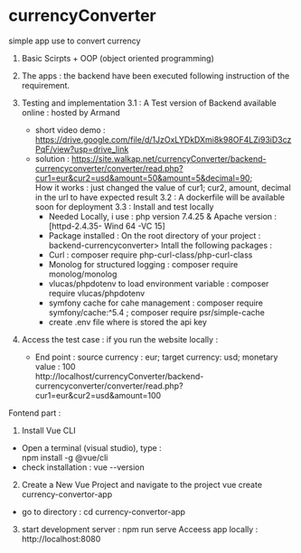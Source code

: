 # currencyConverter
simple app use to convert currency
1) Basic  Scirpts + OOP (object oriented programming) 
2) The apps : the backend have been executed following instruction of the requirement. 
3) Testing and implementation 
    3.1 : A Test version of Backend available online : hosted by Armand 
    - short video demo : https://drive.google.com/file/d/1JzOxLYDkDXmi8k98OF4LZi93iD3czPqF/view?usp=drive_link
    - solution : https://site.walkap.net/currencyConverter/backend-currencyconverter/converter/read.php?cur1=eur&cur2=usd&amount=50&amount=5&decimal=90;  
    How it works : just changed the value of cur1; cur2, amount, decimal in the url to have expected result
    3.2 : A dockerfile will be available soon for deployment
    3.3 : Install and test locally 
      * Needed  Locally, i use : php version  7.4.25 & Apache version : [httpd-2.4.35- Wind 64 -VC 15]  
      * Package installed : On the root directory of your project : backend-currencyconverter>
      Intall the following packages : 
      - Curl :  composer require php-curl-class/php-curl-class
      - Monolog for structured logging : composer require monolog/monolog      
      - vlucas/phpdotenv to load environment variable : composer require vlucas/phpdotenv
      - symfony cache for cahe management : composer require symfony/cache:^5.4 ; composer require psr/simple-cache 
      - create .env file where is stored the api key

4) Access the test case :
if you run the website locally : 
      - End point : source currency : eur; target currency: usd; monetary value : 100  
      http://localhost/currencyConverter/backend-currencyconverter/converter/read.php?cur1=eur&cur2=usd&amount=100
	  
	  
Fontend part : 
1) Install Vue CLI
*  Open a terminal (visual studio), type :  
    npm install -g @vue/cli  
* check installation : 
   vue --version
   
2) Create a New Vue Project and navigate to the project 
   vue create currency-convertor-app
* go to directory :  cd  currency-convertor-app

3) start development server : 
   npm run serve
Acceess app locally :  http://localhost:8080
 
